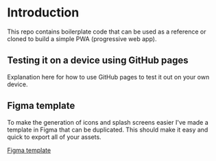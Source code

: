 # Introduction

This repo contains boilerplate code that can be used as a reference or cloned to build a simple PWA (progressive web app).

## Testing it on a device using GitHub pages

Explanation here for how to use GitHub pages to test it out on your own device.

## Figma template

To make the generation of icons and splash screens easier I've made a template in Figma that can be duplicated. This should make it easy and quick to export all of your assets.

[Figma template](https://www.figma.com/file/CsUR5bAS6zYpmEQ9bSNfn1/PWA-icons-and-screens?node-id=0%3A1 "Figma template")
